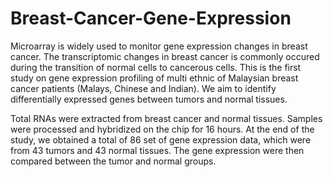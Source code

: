 # Breast-Cancer-Gene-Expression
Microarray is widely used to monitor gene expression changes in breast cancer. The transcriptomic changes in breast cancer is commonly occured during the transition of normal cells to cancerous cells. This is the first study on gene expression profiling of multi ethnic of Malaysian breast cancer patients (Malays, Chinese and Indian). We aim to identify differentially expressed genes between tumors and normal tissues.

Total RNAs were extracted from breast cancer and normal tissues. Samples were processed and hybridized on the chip for 16 hours. At the end of the study, we obtained a total of 86 set of gene expression data, which were from 43 tumors and 43 normal tissues. The gene expression were then compared between the tumor and normal groups.
